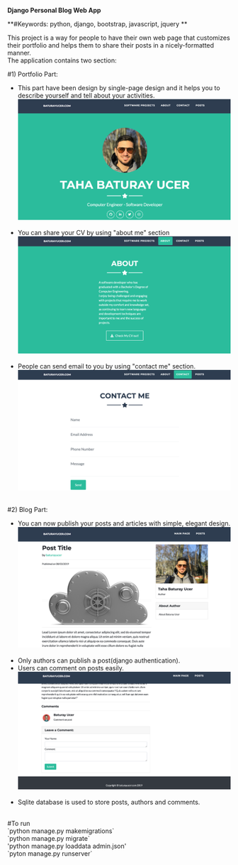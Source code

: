 **Django Personal Blog Web App**

**#Keywords: python, django, bootstrap, javascript, jquery **



This project is a way for people to have their own web page that customizes their portfolio and helps them to share their posts in a nicely-formatted manner.</br>
The application contains two section:

#1) Portfolio Part:
- This part have been design by single-page design and it helps you to describe yourself and tell about your activities.</br>
![Screenshot](static/myApp/media/readme/readme1.png)
</br></br>
- You can share your CV by using "about me" section</br>
![Screenshot](static/myApp/media/readme/readme2.png)
</br></br>
- People can send email to you by using "contact me" section. </br>
![Screenshot](static/myApp/media/readme/readme3.png)
</br></br>

#2) Blog Part:
- You can now publish your posts and articles with simple, elegant design.</br>
![Screenshot](static/myApp/media/readme/readme4.png)
</br></br>
- Only authors can publish a post(django authentication).</br>
- Users can comment on posts easily.</br>
![Screenshot](static/myApp/media/readme/readme5.png)
</br></br>
- Sqlite database is used to store posts, authors and comments.
</br>
#To run </br>
`python manage.py makemigrations` </br>
`python manage.py migrate` </br>
'python manage.py loaddata admin.json' </br>
`pyton manage.py runserver` </br>

